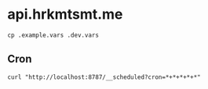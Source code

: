 # api.hrkmtsmt.me

```
cp .example.vars .dev.vars
```

## Cron

```shell
curl "http://localhost:8787/__scheduled?cron=*+*+*+*+*"
```
